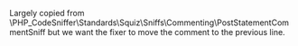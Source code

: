 Largely copied from \PHP_CodeSniffer\Standards\Squiz\Sniffs\Commenting\PostStatementCommentSniff but we want the fixer to move the comment to the previous line.
